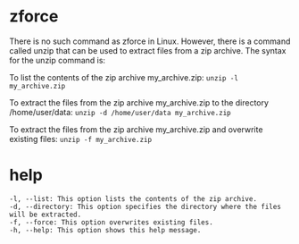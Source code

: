 # zforce

There is no such command as zforce in Linux. However, there is a command called unzip that can be used to extract files from a zip archive. The syntax for the unzip command is:

To list the contents of the zip archive my_archive.zip:
`unzip -l my_archive.zip`

To extract the files from the zip archive my_archive.zip to the directory /home/user/data:
`unzip -d /home/user/data my_archive.zip`

To extract the files from the zip archive my_archive.zip and overwrite existing files:
`unzip -f my_archive.zip`

# help 

```
-l, --list: This option lists the contents of the zip archive.
-d, --directory: This option specifies the directory where the files will be extracted.
-f, --force: This option overwrites existing files.
-h, --help: This option shows this help message.
```
